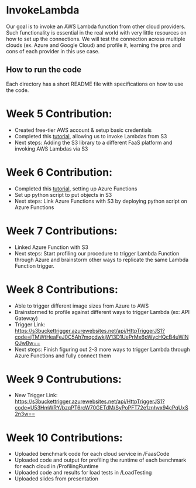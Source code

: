 # InvokeLambda
Our goal is to invoke an AWS Lambda function from other cloud providers. Such functionality is essential in the real world with very little resources on how to set up the connections. We will test the connection across multiple clouds (ex. Azure and Google Cloud) and profile it, learning the pros and cons of each provider in this use case. 

## How to run the code
Each directory has a short README file with specifications on how to use the code.

# Week 5 Contribution:
* Created free-tier AWS account & setup basic credentials
* Completed this [tutorial](https://docs.aws.amazon.com/lambda/latest/dg/with-s3.html), allowing us to invoke Lambdas from S3
* Next steps: Adding the S3 library to a different FaaS platform and invoking AWS Lambdas via S3

# Week 6 Contribution:
* Completed this [tutorial](https://docs.microsoft.com/en-us/azure/azure-functions/), setting up Azure Functions
* Set up python script to put objects in S3
* Next steps: Link Azure Functions with S3 by deploying python script on Azure Functions

# Week 7 Contributions:
* Linked Azure Function with S3
* Next steps: Start profiling our procedure to trigger Lambda Function through Azure and brainstorm other ways to replicate the same Lambda Function trigger.


# Week 8 Contributions:
* Able to trigger different image sizes from Azure to AWS
* Brainstormed to profile against different ways to trigger Lambda (ex: API Gateway)
* Trigger Link: https://s3buckettrigger.azurewebsites.net/api/HttpTriggerJS1?code=jTMWtHeaFeJ0C5Ah7mqcdwkjW13D1UePrMx6pWycHQcB4uWlNQJwBw==
* Next steps: Finish figuring out 2-3 more ways to trigger Lambda through Azure Functions and fully connect them

# Week 9 Contrubutions:
* New Trigger Link: https://s3buckettrigger.azurewebsites.net/api/HttpTriggerJS1?code=U53HmWRY/bzqPT6rcW70GETdM/SyPoPFT72e1znhvx94cPqUxS2n3w==

# Week 10 Contributions:
* Uploaded benchmark code for each cloud service in /FaasCode
* Uploaded code and output for profiling the runtime of each benchmark for each cloud in /ProfilingRuntime
* Uploaded code and results for load tests in /LoadTesting
* Uploaded slides from presentation
